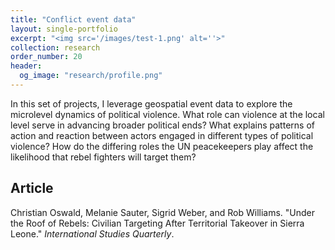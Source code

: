 ```yaml
---
title: "Conflict event data"
layout: single-portfolio
excerpt: "<img src='/images/test-1.png' alt=''>"
collection: research
order_number: 20
header: 
  og_image: "research/profile.png"
---
```


In this set of projects, I leverage geospatial event data to explore the microlevel dynamics of political violence. What role can violence at the local level serve in advancing broader political ends? What explains patterns of action and reaction between actors engaged in different types of political violence? How do the differing roles the UN peacekeepers play affect the likelihood that rebel fighters will target them?

## Article

Christian Oswald, Melanie Sauter, Sigrid Weber, and Rob Williams. "Under the Roof of Rebels: Civilian Targeting After Territorial Takeover in Sierra Leone." *International Studies Quarterly*.

